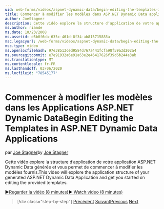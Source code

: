 ```yaml
---
uid: web-forms/videos/aspnet-dynamic-data/begin-editing-the-templates-in-aspnet-dynamic-data-applications
title: Commencer à modifier les modèles dans ASP.NET Dynamic Data applications | Microsoft Docs
author: JoeStagner
description: Cette vidéo explore la structure d’application de votre application ASP.NET Dynamic Data générée et vous permet de commencer à modifier les modèles fournis.
ms.author: riande
ms.date: 10/23/2008
ms.assetid: e5b0f6da-635c-461d-8f34-ab815715888a
msc.legacyurl: /web-forms/videos/aspnet-dynamic-data/begin-editing-the-templates-in-aspnet-dynamic-data-applications
msc.type: video
ms.openlocfilehash: 97e38513ced9584d767a441fcfa98f59a3d202a4
ms.sourcegitcommit: e7e91932a6e91a63e2e46417626f39d6b244a3ab
ms.translationtype: MT
ms.contentlocale: fr-FR
ms.lasthandoff: 03/06/2020
ms.locfileid: "78545177"
---
```

# <a name="begin-editing-the-templates-in-aspnet-dynamic-data-applications"></a><span data-ttu-id="3a5a1-103">Commencer à modifier les modèles dans les Applications ASP.NET Dynamic Data</span><span class="sxs-lookup"><span data-stu-id="3a5a1-103">Begin Editing the Templates in ASP.NET Dynamic Data Applications</span></span>

<span data-ttu-id="3a5a1-104">par [Joe Stagner](https://github.com/JoeStagner)</span><span class="sxs-lookup"><span data-stu-id="3a5a1-104">by [Joe Stagner](https://github.com/JoeStagner)</span></span>

<span data-ttu-id="3a5a1-105">Cette vidéo explore la structure d’application de votre application ASP.NET Dynamic Data générée et vous permet de commencer à modifier les modèles fournis.</span><span class="sxs-lookup"><span data-stu-id="3a5a1-105">This video will explore the application structure of your generated ASP.NET Dynamic Data Application and get you started on editing the provided templates.</span></span>

[<span data-ttu-id="3a5a1-106">&#9654;Regarder la vidéo (8 minutes)</span><span class="sxs-lookup"><span data-stu-id="3a5a1-106">&#9654; Watch video (8 minutes)</span></span>](https://channel9.msdn.com/Blogs/ASP-NET-Site-Videos/begin-editing-the-templates-in-aspnet-dynamic-data-applications)

> [!div class="step-by-step"]
> <span data-ttu-id="3a5a1-107">[Précédent](getting-started-with-dynamic-data.md)
> [Suivant](begin-modifying-dynamic-data-applications-with-url-routing.md)</span><span class="sxs-lookup"><span data-stu-id="3a5a1-107">[Previous](getting-started-with-dynamic-data.md)
[Next](begin-modifying-dynamic-data-applications-with-url-routing.md)</span></span>
